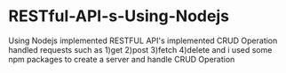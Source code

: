 # RESTful-API-s-Using-Nodejs
Using Nodejs implemented RESTFUL API's
implemented CRUD Operation
handled requests such as
1)get
2)post
3)fetch
4)delete
and i used some npm packages to create a server and handle CRUD Operation
